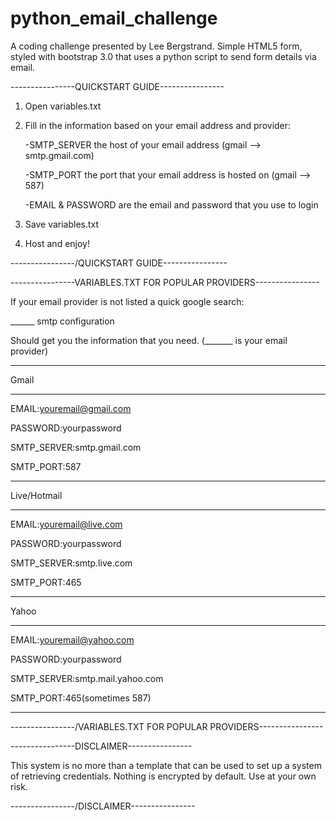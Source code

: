 # python_email_challenge
A coding challenge presented by Lee Bergstrand. Simple HTML5 form, styled with bootstrap 3.0 that uses a python script to send form details via email.

----------------QUICKSTART GUIDE----------------
1. Open variables.txt
2. Fill in the information based on your email address and provider:

	-SMTP_SERVER the host of your email address (gmail --> smtp.gmail.com)
	
	-SMTP_PORT the port that your email address is hosted on (gmail --> 587)
	
	-EMAIL & PASSWORD are the email and password that you use to login
	
3. Save variables.txt
4. Host and enjoy!

----------------/QUICKSTART GUIDE----------------

----------------VARIABLES.TXT FOR POPULAR PROVIDERS----------------

If your email provider is not listed a quick google search:

______ smtp configuration 

Should get you the information that you need. (_______ is your email provider)
____________________________________________________________________
Gmail
____________________________________________________________________
EMAIL:youremail@gmail.com

PASSWORD:yourpassword

SMTP_SERVER:smtp.gmail.com

SMTP_PORT:587
_____________________________________________________________________
Live/Hotmail
_____________________________________________________________________
EMAIL:youremail@live.com

PASSWORD:yourpassword

SMTP_SERVER:smtp.live.com

SMTP_PORT:465
_____________________________________________________________________
Yahoo
_____________________________________________________________________
EMAIL:youremail@yahoo.com

PASSWORD:yourpassword

SMTP_SERVER:smtp.mail.yahoo.com

SMTP_PORT:465(sometimes 587)
_____________________________________________________________________

----------------/VARIABLES.TXT FOR POPULAR PROVIDERS----------------

----------------DISCLAIMER----------------

This system is no more than a template that can be used to set up a system of retrieving credentials. Nothing is encrypted by default. Use at your own risk.

----------------/DISCLAIMER----------------














